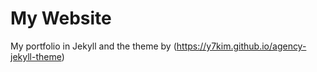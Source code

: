 My Website
==========

My portfolio in Jekyll and the theme by (https://y7kim.github.io/agency-jekyll-theme)
